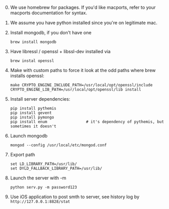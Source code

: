 0. We use homebrew for packages. If you'd like macports, refer to your macports documentation for syntax. 
1. We assume you have python installed since you're on legitimate mac. 
2. Install mongodb, if you don't have one

   ```
   brew install mongodb
   ```

3. Have libressl / openssl + libssl-dev installed via 
   
   ```
   brew instal openssl
   ```

4. Make with custom paths to force it look at the odd paths where brew installs openssl: 

   ```
   make CRYPTO_ENGINE_INCLUDE_PATH=/usr/local/opt/openssl/include CRYPTO_ENGINE_LIB_PATH=/usr/local/opt/openssl/lib install
   ```

5. Install server dependencies: 

   ```
   pip install pythemis   
   pip install gevent
   pip install pymongo
   pip install enum                 # it's dependency of pythemis, but sometimes it doesn't 
   ```

6. Launch mongodb

   ```
   mongod --config /usr/local/etc/mongod.conf
   ```

7. Export path 

   ```
   set LD_LIBRARY_PATH=/usr/lib/
   set DYLD_FALLBACK_LIBRARY_PATH=/usr/lib/
   ```

8. Launch the server with -m <randompassword>

   ```
   python serv.py -m password123
   ```

9. Use iOS application to post smth to server, see history log by `http://127.0.0.1:8828/stat`